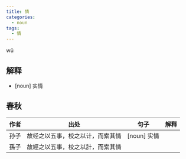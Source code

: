 ```yaml
---
title: 情
categories:
  - noun
tags:
  - 情
---
```


wǔ
<!-- more -->

## 解释
* [noun] 实情

## 春秋

作者|出处|句子|解释
---|---|---|---
孙子|故经之以五事，校之以计，而索其情|[noun] 实情
孫子|故經之以五事，校之以計，而索其情|
